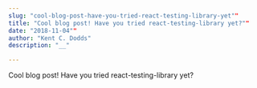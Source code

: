 ```yaml
---
slug: "cool-blog-post-have-you-tried-react-testing-library-yet""
title: "Cool blog post! Have you tried react-testing-library yet?""
date: "2018-11-04""
author: "Kent C. Dodds"
description: "__"

---
```


Cool blog post! Have you tried react-testing-library yet?
